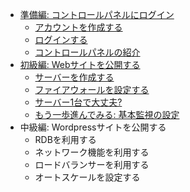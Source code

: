 * [準備編: コントロールパネルにログイン](prepare/README.md)
    * [アカウントを作成する](prepare/create_account.md)
    * [ログインする](prepare/login.md)
    * [コントロールパネルの紹介](prepare/how_to_use_controle_panel.md)
* [初級編: Webサイトを公開する](basic/README.md)
    * [サーバーを作成する](basic/create_server.md)
    * [ファイアウォールを設定する](basic/configure_fw.md)
    * [サーバー1台で大丈夫?](basic/ha.md)
    * [もう一歩進んでみる: 基本監視の設定](basic/basic-monitoring.md)
* 中級編: Wordpressサイトを公開する
    * RDBを利用する
    * ネットワーク機能を利用する
    * ロードバランサーを利用する
    * オートスケールを設定する

